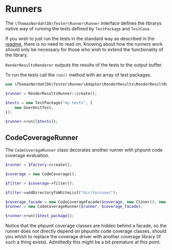 Runners
=======
The `\ThomasNordahlDk\Tester\Runner\Runner` interface defines
the librarys native way of running the tests defined by
`TestPackage` and `TestCase`.

If you wish to just run the tests in the standard way as described in the 
[readme](../README.md), there is no need to read on. Knowing about how
 the runners work should only be necessary for those who wish to extend
the functionality of the library.

`RenderResultsRenderer` outputs the results of the tests to the 
output buffer.

To run the tests call the `run()` method with an array of test
packages.

```php
use \ThomasNordahlDk\Tester\Runner\Adapter\RenderResults\RenderResultRunner;

$runner = RenderResultsRunner::create();

$tests = new TestPackage("my tests", [
    new UserUnitTest,
]);

$runner->run([$tests]);

```

## CodeCoverageRunner
The `CodeCoverageRunner` class decorates another runner with phpunit code coverage evaluation.

```php
$runner = $factory->create();

$coverage = new CodeCoverage();

$filter = $coverage->filter();

$filter->addDirectoryToWhiteList("dir/to/cover");

$coverage_facade = new CodeCoverageFacade($coverage, new Clover(), new Facade());
$runner = new CodeCoverageRunner($runner, $coverage_facade);

$runner->run([$test_package]);
```

Notice that the phpunit coverage classes are hidden behind a facade, so the runner does not
directly depend on phpunits code coverage classes, should you whish to replace the coverage
driver with another coverage library (if such a thing exists). Admittedly this might be a 
bit premature at this point.